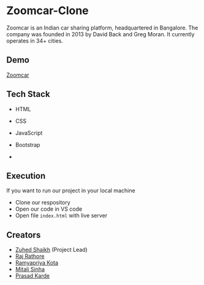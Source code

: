 # Zoomcar-Clone
Zoomcar is an Indian car sharing platform, headquartered in Bangalore. The company was founded in 2013 by David Back and Greg Moran. It currently operates in 34+ cities.


## Demo

[Zoomcar](https://magical-kashata-a20ef2.netlify.app/)


## Tech Stack

- HTML
- CSS
- JavaScript
- Bootstrap

-
## Execution

If you want to run our project in your local machine

- Clone our respository
- Open our code in VS code
- Open file `index.html` with live server

## Creators

- [Zuhed Shaikh](https://github.com/zuhedshaikh95) (Project Lead)
- [Raj Rathore](https://github.com/Raj-1313)
- [Ramyapriya Kota](https://github.com/kotaRamyapriya)
- [Mitali Sinha](https://github.com/mira713)
- [Prasad Karde](https://github.com/PrasadK05/)






